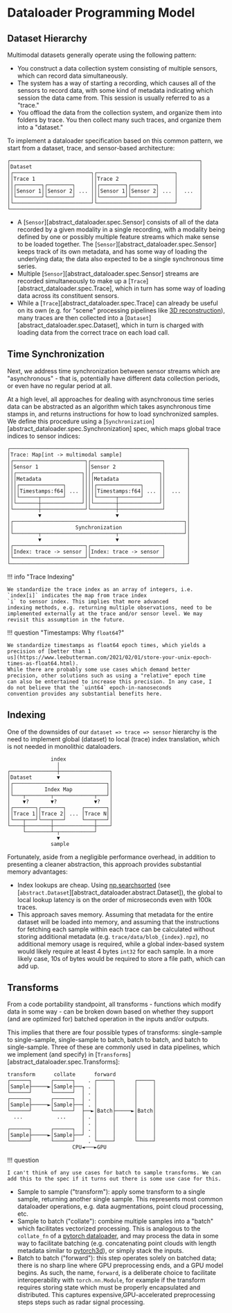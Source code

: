 # Dataloader Programming Model

## Dataset Hierarchy

Multimodal datasets generally operate using the following pattern:

- You construct a data collection system consisting of multiple sensors,
  which can record data simultaneously.
- The system has a way of starting a recording, which causes all of the
  sensors to record data, with some kind of metadata indicating which
  session the data came from. This session is usually referred to as a
  "trace."
- You offload the data from the collection system, and organize them
  into folders by trace. You then collect many such traces, and organize
  them into a "dataset."

To implement a dataloader specification based on this common pattern, we
start from a dataset, trace, and sensor-based architecture:

``` 
┌─────────────────────────────────────────────────────────────┐
│Dataset                                                      │
│┌─────────────────────────┐┌─────────────────────────┐       │
││Trace 1                  ││Trace 2                  │       │
││┌────────┐┌────────┐     ││┌────────┐┌────────┐     │       │
│││Sensor 1││Sensor 2│ ... │││Sensor 1││Sensor 2│ ... │  ...  │
││└────────┘└────────┘     ││└────────┘└────────┘     │       │
│└─────────────────────────┘└─────────────────────────┘       │
└─────────────────────────────────────────────────────────────┘
```

- A [`Sensor`][abstract_dataloader.spec.Sensor] consists of all of
  the data recorded by a given modality in a single recording, with a
  modality being defined by one or possibly multiple feature streams
  which make sense to be loaded together. The
  [`Sensor`][abstract_dataloader.spec.Sensor] keeps track of its own
  metadata, and has some way of loading the underlying data; the data
  also expected to be a single synchronous time series.
- Multiple [`Sensor`][abstract_dataloader.spec.Sensor] streams are
  recorded simultaneously to make up a [`Trace`][abstract_dataloader.spec.Trace],
  which in turn has some way of loading data across its constituent sensors.
- While a [`Trace`][abstract_dataloader.spec.Trace] can already be
  useful on its own (e.g. for "scene" processing pipelines like [3D
  reconstruction](https://docs.nerf.studio/)), many traces are then
  collected into a [`Dataset`][abstract_dataloader.spec.Dataset],
  which in turn is charged with loading data from the correct trace on
  each load call.

## Time Synchronization

Next, we address time synchronization between sensor streams which are
"asynchronous" - that is, potentially have different data collection
periods, or even have no regular period at all.

At a high level, all approaches for dealing with asynchronous time
series data can be abstracted as an algorithm which takes asynchronous
time stamps in, and returns instructions for how to load synchronized
samples. We define this procedure using a
[`Synchronization`][abstract_dataloader.spec.Synchronization] spec, which
maps global trace indices to sensor indices:

``` 
┌─────────────────────────────────────────────────────────┐
│Trace: Map[int -> multimodal sample]                     │
│┌───────────────────────┐┌───────────────────────┐       │
││Sensor 1               ││Sensor 2               │       │
││┌─────────────────────┐││┌─────────────────────┐│       │
│││Metadata             ││││Metadata             ││       │
│││┌──────────────┐     ││││┌──────────────┐     ││       │
││││Timestamps:f64│ ... │││││Timestamps:f64│ ... ││  ...  │
│││└──────┬───────┘     ││││└──────┬───────┘     ││       │
││└───────┼─────────────┘││└───────┼─────────────┘│       │
│└────────┼──────────────┘└────────┼──────────────┘       │
│         ▼                        ▼                      │
│┌───────────────────────────────────────────────────────┐│
││                    Synchronization                    ││
│└────────┬────────────────────────┬─────────────────────┘│
│         ▼                        ▼                      │
│┌───────────────────────┐┌───────────────────────┐       │
││Index: trace -> sensor ││Index: trace -> sensor │       │
│└───────────────────────┘└───────────────────────┘       │
└─────────────────────────────────────────────────────────┘
```

!!! info "Trace Indexing"

    We standardize the trace index as an array of integers, i.e.
    `index[i]` indicates the map from trace index
    `i` to sensor index. This implies that more advanced
    indexing methods, e.g. returning multiple observations, need to be
    implemented externally at the trace and/or sensor level. We may
    revisit this assumption in the future.

!!! question "Timestamps: Why `float64`?"

    We standardize timestamps as float64 epoch times, which yields a
    precision of [better than 1
    us](https://www.leebutterman.com/2021/02/01/store-your-unix-epoch-times-as-float64.html).
    While there are probably some use cases which demand better
    precision, other solutions such as using a "relative" epoch time
    can also be entertained to increase this precision. In any case, I
    do not believe that the `uint64` epoch-in-nanoseconds
    convention provides any substantial benefits here.

## Indexing

One of the downsides of our `dataset => trace => sensor`
hierarchy is the need to implement global (dataset) to local (trace)
index translation, which is not needed in monolithic dataloaders.

``` 
              index
                │
┌───────────────┼────────────────┐
│Dataset        ▼                │
│┌──────────────────────────────┐│
││          Index Map           ││
│└───┬────────┬─────────────┬───┘│
│    ▼?       ▼?            ▼?   │
│┌───────┐┌───────┐     ┌───────┐│
││Trace 1││Trace 2│ ... │Trace N││
│└───┬───┘└───┬───┘     └───┬───┘│
└────┼────────┼─────────────┼────┘
     └────────┴─┬───────────┘
                ▼
              sample
```

Fortunately, aside from a negligible performance overhead, in addition
to presenting a cleaner abstraction, this approach provides substantial
memory advantages:

- Index lookups are cheap. Using
  [np.searchsorted](https://numpy.org/doc/2.2/reference/generated/numpy.searchsorted.html)
  (see [`abstract.Dataset`][abstract_dataloader.abstract.Dataset]), the global
  to local lookup latency is on the order of microseconds even with 100k
  traces.
- This approach saves memory. Assuming that metadata for the entire
  dataset will be loaded into memory, and assuming that the instructions
  for fetching each sample within each trace can be calculated without
  storing additional metadata (e.g.
  `trace/data/blob_{index}.npz`), no additional memory
  usage is required, while a global index-based system would likely
  require at least 4 bytes `int32` for each sample. In a
  more likely case, 10s of bytes would be required to store a file path,
  which can add up.

## Transforms

From a code portability standpoint, all transforms - functions which
modify data in some way - can be broken down based on whether they
support (and are optimized for) batched operation in the inputs and/or
outputs.

This implies that there are four possible types of transforms:
single-sample to single-sample, single-sample to batch, batch to batch,
and batch to single-sample. Three of these are commonly used in data
pipelines, which we implement (and specify) in
[`Transforms`][abstract_dataloader.spec.Transforms]:

``` 
transform      collate      forward
┌──────┐      ┌──────┐    . ┌─────┐      ┌─────┐
│Sample├─────►│Sample├──┐ . │     │      │     │
└──────┘      └──────┘  │ . │     │      │     │
┌──────┐      ┌──────┐  │ . │     │      │     │
│Sample├─────►│Sample├──┤ . │     │      │     │
└──────┘      └──────┘  ├──►│Batch├─────►│Batch│
  ...           ...     │ . │     │      │     │
                        │ . │     │      │     │
┌──────┐      ┌──────┐  │ . │     │      │     │
│Sample├─────►│Sample├──┘ . │     │      │     │
└──────┘      └──────┘    . └─────┘      └─────┘
                     CPU◄───►GPU
```

!!! question

    I can't think of any use cases for batch to sample transforms. We can
    add this to the spec if it turns out there is some use case for this.

- Sample to sample ("transform"): apply some transform to a single
  sample, returning another single sample. This represents most common
  dataloader operations, e.g. data augmentations, point cloud
  processing, etc.
- Sample to batch ("collate"): combine multiple samples into a
  "batch" which facilitates vectorized processing. This is analogous
  to the `collate_fn` of a [pytorch
  dataloader](https://pytorch.org/docs/stable/data.html), and may
  process the data in some way to facilitate batching (e.g.
  concatenating point clouds with length metadata similar to
  [pytorch3d](https://pytorch3d.readthedocs.io/en/latest/modules/ops.html)),
  or simply stack the inputs.
- Batch to batch ("forward"): this step operates solely on batched
  data; there is no sharp line where GPU preprocessing ends, and a GPU
  model begins. As such, the name, `forward`, is a
  deliberate choice to facilitate interoperability with
  `torch.nn.Module`, for example if the transform requires
  storing state which must be properly encapsulated and distributed.
  This captures expensive,GPU-accelerated preprocessing steps steps such
  as radar signal processing.
